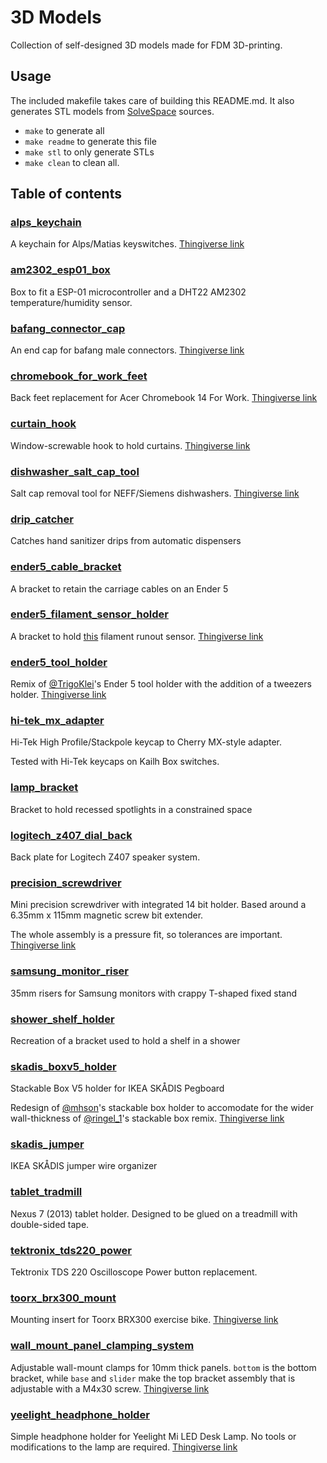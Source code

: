 # 3D Models

Collection of self-designed 3D models made for FDM 3D-printing.

## Usage
The included makefile takes care of building this README.md. It also generates STL models from [SolveSpace](https://solvespace.com) sources.

- `make` to generate all
- `make readme` to generate this file
- `make stl` to only generate STLs
- `make clean` to clean all.

## Table of contents
### [alps_keychain](./alps_keychain/)
A keychain for Alps/Matias keyswitches. [Thingiverse link](https://www.thingiverse.com/thing:4214306)
### [am2302_esp01_box](./am2302_esp01_box/)
Box to fit a ESP-01 microcontroller and a DHT22 AM2302 temperature/humidity sensor.
### [bafang_connector_cap](./bafang_connector_cap/)
An end cap for bafang male connectors. [Thingiverse link](https://www.thingiverse.com/thing:4347127)
### [chromebook_for_work_feet](./chromebook_for_work_feet/)
Back feet replacement for Acer Chromebook 14 For Work. [Thingiverse link](https://www.thingiverse.com/thing:4346295)
### [curtain_hook](./curtain_hook/)
Window-screwable hook to hold curtains. [Thingiverse link](https://www.thingiverse.com/thing:4222626)
### [dishwasher_salt_cap_tool](./dishwasher_salt_cap_tool/)
Salt cap removal tool for NEFF/Siemens dishwashers. [Thingiverse link](https://www.thingiverse.com/thing:4305524)
### [drip_catcher](./drip_catcher/)
Catches hand sanitizer drips from automatic dispensers
### [ender5_cable_bracket](./ender5_cable_bracket/)
A bracket to retain the carriage cables on an Ender 5
### [ender5_filament_sensor_holder](./ender5_filament_sensor_holder/)
A bracket to hold [this](https://www.thingiverse.com/thing:3063430) filament runout sensor. [Thingiverse link](https://www.thingiverse.com/thing:4251291)
### [ender5_tool_holder](./ender5_tool_holder/)
Remix of [@TrigoKlei](https://www.thingiverse.com/thing:3655629)'s Ender 5 tool holder with the addition of a tweezers holder. [Thingiverse link](https://www.thingiverse.com/thing:4222592)
### [hi-tek_mx_adapter](./hi-tek_mx_adapter/)
Hi-Tek High Profile/Stackpole keycap to Cherry MX-style adapter.

Tested with Hi-Tek keycaps on Kailh Box switches.
### [lamp_bracket](./lamp_bracket/)
Bracket to hold recessed spotlights in a constrained space
### [logitech_z407_dial_back](./logitech_z407_dial_back/)
Back plate for Logitech Z407 speaker system.
### [precision_screwdriver](./precision_screwdriver/)
Mini precision screwdriver with integrated 14 bit holder. Based around a 6.35mm x 115mm magnetic screw bit extender.

The whole assembly is a pressure fit, so tolerances are important.
[Thingiverse link](https://www.thingiverse.com/thing:4441645)
### [samsung_monitor_riser](./samsung_monitor_riser/)
35mm risers for Samsung monitors with crappy T-shaped fixed stand
### [shower_shelf_holder](./shower_shelf_holder/)
Recreation of a bracket used to hold a shelf in a shower
### [skadis_boxv5_holder](./skadis_boxv5_holder/)
Stackable Box V5 holder for IKEA SKÅDIS Pegboard

Redesign of [@mhson](https://www.thingiverse.com/thing:2535294)'s stackable box holder to accomodate for the wider wall-thickness of [@ringel_1](https://www.thingiverse.com/thing:3726336)'s stackable box remix.
[Thingiverse link](https://www.thingiverse.com/thing:4703995)
### [skadis_jumper](./skadis_jumper/)
IKEA SKÅDIS jumper wire organizer
### [tablet_tradmill](./tablet_tradmill/)
Nexus 7 (2013) tablet holder. Designed to be glued on a treadmill with double-sided tape.
### [tektronix_tds220_power](./tektronix_tds220_power/)
Tektronix TDS 220 Oscilloscope Power button replacement.
### [toorx_brx300_mount](./toorx_brx300_mount/)
Mounting insert for Toorx BRX300 exercise bike. [Thingiverse link](https://www.thingiverse.com/thing:4236508)
### [wall_mount_panel_clamping_system](./wall_mount_panel_clamping_system/)
Adjustable wall-mount clamps for 10mm thick panels. `bottom` is the bottom bracket, while `base` and `slider` make the top bracket assembly that is adjustable with a M4x30 screw. [Thingiverse link](https://www.thingiverse.com/thing:4362476)
### [yeelight_headphone_holder](./yeelight_headphone_holder/)
Simple headphone holder for Yeelight Mi LED Desk Lamp. No tools or modifications to the lamp are required. [Thingiverse link](https://www.thingiverse.com/thing:4656491)
